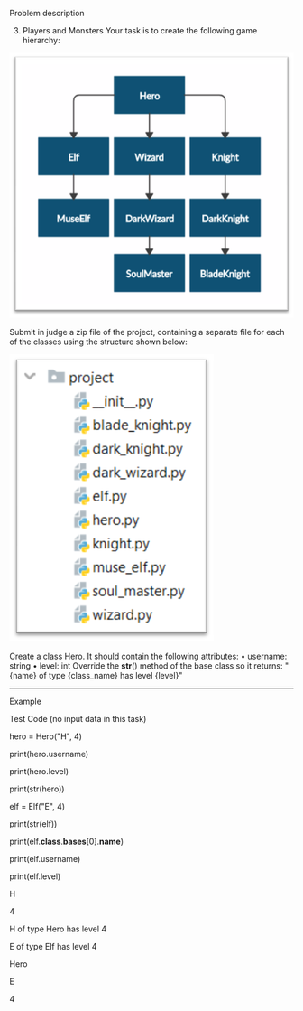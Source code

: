 Problem description

3.	Players and Monsters
Your task is to create the following game hierarchy: 

![img.png](img.png)

Submit in judge a zip file of the project, containing a
separate file for each of the classes using the structure shown below:


![img_1.png](img_1.png)

Create a class Hero. It should contain the following attributes:
•	username: string
•	level: int
Override the __str__() method of the base class so it returns:
"{name} of type {class_name} has level {level}"


_______________________________________________
Example

Test Code	(no input data in this task)

 
hero = Hero("H", 4)

print(hero.username)

print(hero.level)

print(str(hero))

elf = Elf("E", 4)

print(str(elf))

print(elf.__class__.__bases__[0].__name__)

print(elf.username)

print(elf.level)




H

4

H of type Hero has level 4

E of type Elf has level 4

Hero

E

4

